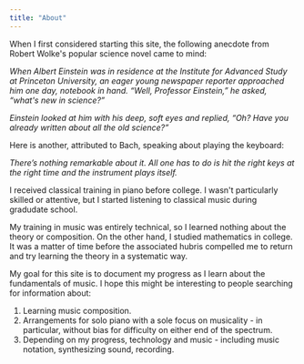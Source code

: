 ```yaml
---
title: "About"
---
```


When I first considered starting this site, the following anecdote from Robert Wolke's popular science novel came to mind:

<div class="media"><i>
<p>When Albert Einstein was in residence at the Institute for Advanced Study at Princeton University, an eager young newspaper reporter approached him one day, notebook in hand. “Well, Professor Einstein,” he asked, “what's new in science?”<p>
<p>Einstein looked at him with his deep, soft eyes and replied, “Oh? Have you already written about all the old science?”</p>
</i></div>

Here is another, attributed to Bach, speaking about playing the keyboard:

<div class="media"><i>
<p>There’s nothing remarkable about it. All one has to do is hit the right keys at the right time and the instrument plays itself.</p>
</i></div>

I received classical training in piano before college. I wasn't particularly skilled or attentive, but I started listening to classical music during gradudate school. 

My training in music was entirely technical, so I learned nothing about the theory or composition. On the other hand, I studied mathematics in college. It was a matter of time before the associated hubris compelled me to return and try learning the theory in a systematic way.

My goal for this site is to document my progress as I learn about the fundamentals of music. I hope this might be interesting to people searching for information about:

1. Learning music composition.
2. Arrangements for solo piano with a sole focus on musicality - in particular, without bias for difficulty on either end of the spectrum.
3. Depending on my progress, technology and music - including music notation, synthesizing sound, recording.
